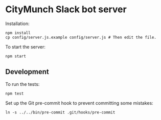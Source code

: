 CityMunch Slack bot server
==========================

Installation:

```
npm install
cp config/server.js.example config/server.js # Then edit the file.
```

To start the server:

```
npm start
```

## Development

To run the tests:

```
npm test
```

Set up the Git pre-commit hook to prevent committing some mistakes:

```
ln -s ../../bin/pre-commit .git/hooks/pre-commit
```
